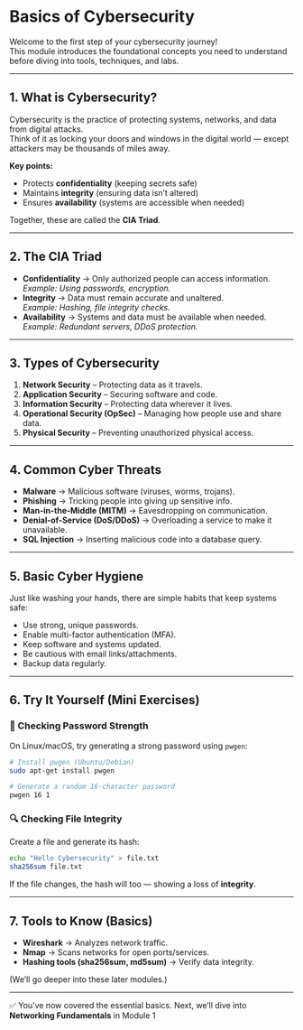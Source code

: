 # Basics of Cybersecurity

Welcome to the first step of your cybersecurity journey!  
This module introduces the foundational concepts you need to understand before diving into tools, techniques, and labs.

---

## 1. What is Cybersecurity?

Cybersecurity is the practice of protecting systems, networks, and data from digital attacks.  
Think of it as locking your doors and windows in the digital world — except attackers may be thousands of miles away.

**Key points:**
- Protects **confidentiality** (keeping secrets safe)
- Maintains **integrity** (ensuring data isn’t altered)
- Ensures **availability** (systems are accessible when needed)

Together, these are called the **CIA Triad**.

---

## 2. The CIA Triad

- **Confidentiality** → Only authorized people can access information.  
  *Example: Using passwords, encryption.*
- **Integrity** → Data must remain accurate and unaltered.  
  *Example: Hashing, file integrity checks.*
- **Availability** → Systems and data must be available when needed.  
  *Example: Redundant servers, DDoS protection.*

---

## 3. Types of Cybersecurity

1. **Network Security** – Protecting data as it travels.  
2. **Application Security** – Securing software and code.  
3. **Information Security** – Protecting data wherever it lives.  
4. **Operational Security (OpSec)** – Managing how people use and share data.  
5. **Physical Security** – Preventing unauthorized physical access.  

---

## 4. Common Cyber Threats

- **Malware** → Malicious software (viruses, worms, trojans).  
- **Phishing** → Tricking people into giving up sensitive info.  
- **Man-in-the-Middle (MITM)** → Eavesdropping on communication.  
- **Denial-of-Service (DoS/DDoS)** → Overloading a service to make it unavailable.  
- **SQL Injection** → Inserting malicious code into a database query.  

---

## 5. Basic Cyber Hygiene

Just like washing your hands, there are simple habits that keep systems safe:
- Use strong, unique passwords.  
- Enable multi-factor authentication (MFA).  
- Keep software and systems updated.  
- Be cautious with email links/attachments.  
- Backup data regularly.  

---

## 6. Try It Yourself (Mini Exercises)

### 🔑 Checking Password Strength
On Linux/macOS, try generating a strong password using `pwgen`:
```bash
# Install pwgen (Ubuntu/Debian)
sudo apt-get install pwgen

# Generate a random 16-character password
pwgen 16 1
````

### 🔍 Checking File Integrity

Create a file and generate its hash:

```bash
echo "Hello Cybersecurity" > file.txt
sha256sum file.txt
```

If the file changes, the hash will too — showing a loss of **integrity**.

---

## 7. Tools to Know (Basics)

* **Wireshark** → Analyzes network traffic.
* **Nmap** → Scans networks for open ports/services.
* **Hashing tools (sha256sum, md5sum)** → Verify data integrity.

(We’ll go deeper into these later modules.)

---

✅ You’ve now covered the essential basics.
Next, we’ll dive into **Networking Fundamentals** in Module 1
